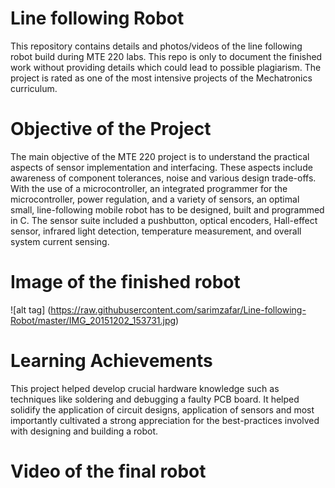 # Line following Robot
This repository contains details and photos/videos of the line following robot build during MTE 220 labs. This repo is only to document the finished work without providing details which could lead to possible plagiarism. 
The project is rated as one of the most intensive projects of the Mechatronics curriculum.

# Objective of the Project

The main objective of the MTE 220 project is to understand the practical aspects of sensor implementation and interfacing. These aspects include awareness of component tolerances, noise and various design trade-offs. With the use of a microcontroller, an integrated programmer for the microcontroller, power regulation, and a variety of sensors, an optimal small, line-following mobile robot has to be designed, built and programmed in C. The sensor suite included a pushbutton, optical encoders, Hall-effect sensor, infrared light detection, temperature measurement, and overall system current sensing.

# Image of the finished robot

![alt tag] (https://raw.githubusercontent.com/sarimzafar/Line-following-Robot/master/IMG_20151202_153731.jpg)

# Learning Achievements

This project helped develop crucial hardware knowledge such as techniques like soldering and debugging a faulty PCB board. It helped solidify the application of circuit designs, application of sensors and most importantly cultivated a strong appreciation for the best-practices involved with designing and building a robot. 

# Video of the final robot


